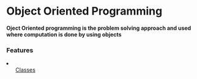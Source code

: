 # Object Oriented Programming
<b>Oject Oriented programming is the problem solving approach and used where computation is done by using objects</b>
<h3>Features</h3>
<li>
<ul><a href="https://github.com/Mano181/Object_Oriented_Programming#object-oriented-programming">Classes</a></ul>
<ul><a href="Objects"></a></ul>
<ul><a href="Methods"></a></ul>
<ul><a href="Inheritance"></a></ul>
<ul><a href="Polymorphism"></a></ul>
<ul><a href="Reusability"></a></ul>
<ul><a href="Data Abstraction"></a></ul>
<ul><a href="Data Encapsulation"></a></ul>
</li>
